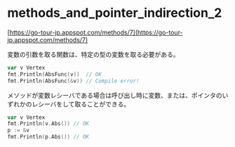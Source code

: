 # methods_and_pointer_indirection_2

[https://go-tour-jp.appspot.com/methods/7](https://go-tour-jp.appspot.com/methods/7)

変数の引数を取る関数は、特定の型の変数を取る必要がある。

```go
var v Vertex
fmt.Println(AbsFunc(v))  // OK
fmt.Println(AbsFunc(&v)) // Compile error!
```

メソッドが変数レシーバである場合は呼び出し時に変数、または、ポインタのいずれかのレシーバをして取ることができる。

```go
var v Vertex
fmt.Println(v.Abs()) // OK
p := &v
fmt.Println(p.Abs()) // OK
```
